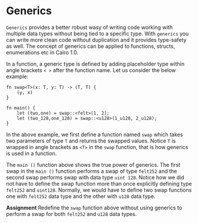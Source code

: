 # Generics

`Generics` provides a better robust wasy of writing code working with multiple data types without being tied to a specific type. With `generics` you can write more clean code without duplication and it provides type-safety as well. The concept of generics can be applied to functions, structs, enumerations etc in Cairo 1.0. 

In a function, a generic type is defined by adding placeholder type within angle brackets `< >` after the function name. Let us consider the below example:

```cairo
fn swap<T>(x: T, y: T) -> (T, T) {
    (y, x)
}

fn main() {
    let (two,one) = swap::<felt>(1, 2);
    let (two_128,one_128) = swap::<u128>(1_u128, 2_u128);
}
```
In the above example, we first define a function named `swap` which takes two parameters of type `T` and returns the swapped values. Notice `T` is wrapped in angle brackets as `<T>` in the `swap` function, that is how generics is used in a function. 

The `main ()` function above shows the true power of generics. The first swap in the `main ()` function performs a swap of type `felt252` and the second swap performs swap with data type `uint 128`. Notice how we did not have to define the swap function more than once explicitly defining type `felt252` and `uint128`. Normally, we would have to define two swap functions one with `felt252` data type and the other with `u128` data type.  

**Assignment**
Redefine the `swap` function above without using generics to perform a swap for both `felt252` and `u128` data types. 